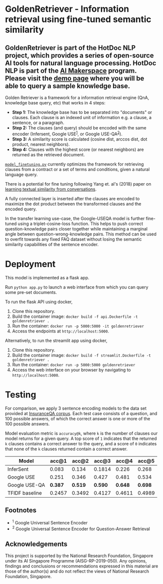# GoldenRetriever - Information retrieval using fine-tuned semantic similarity

## GoldenRetriever is part of the HotDoc NLP project, which provides a series of open-source AI tools for natural language processing. HotDoc NLP is part of the [AI Makerspace](https://makerspace.aisingapore.org/) program. Please visit the [demo page](https://goldenretriever.azurewebsites.net/) where you will be able to query a sample knowledge base. 

Golden Retriever is a framework for a information retrieval engine
(QnA, knowledge base query, etc) that works in 4 steps:

- **Step 1:**
The knowledge base has to be separated into "documents" or clauses.
Each clause is an indexed unit of information
e.g. a clause, a sentence, or a paragraph.
- **Step 2:**
The clauses (and query) should be encoded with the same encoder
(Infersent,
Google USE<sup><a href="#1">1</a></sup>, or
Google USE-QA<sup><a href="#2">2</a></sup>).
- **Step 3:**
A similarity score is calculated
(cosine dist, arccos dist, dot product, nearest neighbors).
- **Step 4:**
Clauses with the highest score (or nearest neighbors)
are returned as the retrieved document.


[``model_finetuning.py``](model_finetuning.py) currently optimizes
the framework for retrieving clauses from a
contract or a set of terms and conditions,
given a natural language query.

There is a potential for fine tuning following Yang et. al's (2018) paper on
[learning textual similarity from conversations](https://arxiv.org/abs/1804.07754).

A fully connected layer is
inserted after the clauses are encoded to maximize the dot product between the
transformed clauses and the encoded query.  

In the transfer learning use-case, the Google-USEQA model is further fine-tuned
using a triplet-cosine-loss function. This helps to push correct
question-knowledge pairs closer together while maintaining a marginal angle
between question-wrong-knowledge pairs. This method can be used to overfit
towards any fixed FAQ dataset without losing the semantic similarity
capabilities of the sentence encoder.

# Deployment

This model is implemented as a flask app.

Run `python app.py` to launch a web interface
from which you can query some pre-set documents.

To run the flask API using docker,

1. Clone this repository.
2. Build the container image: `docker build -f api.Dockerfile -t goldenretriever .`  
3. Run the container: `docker run -p 5000:5000 -it goldenretriever`  
4. Access the endpoints at `http://localhost:5000`.

Alternatively, to run the streamlit app using docker,

1. Clone this repository.
2. Build the container image: `docker build -f streamlit.Dockerfile -t goldenretriever .`  
3. Run the container: `docker run -p 5000:5000 goldenretriever`  
4. Access the web interface on your browser by navigating to `http://localhost:5000`.

# Testing

For comparison, we apply 3 sentence encoding models to
the data set provided at
[InsuranceQA corpus](https://github.com/shuzi/insuranceQA).
Each test case consists of a question, and 100 possible answers,
of which the correct answer is one or more of the 100 possible answers.

Model evaluation metric is `accuracy@k`,
where `k` is the number of clauses our model
returns for a given query.
A top score of `1` indicates that
the returned `k` clauses contains
a correct answer to the query,
and a score of `0` indicates that
none of the `k` clauses returned
contain a correct answer.
  
|Model|acc@1|acc@2|acc@3|acc@4|acc@5|
|---|---|---|---|---|---|
|InferSent|0.083|0.134|0.1814|0.226|0.268|
|Google USE|0.251|0.346|0.427|0.481|0.534|
|Google USE-QA|**0.387**|**0.519**|**0.590**|**0.648**|**0.698**|
|TFIDF baseline|0.2457|0.3492|0.4127|0.4611|0.4989|

## Footnotes

- <sup><a name="1">1</a></sup> Google Universal Sentence Encoder
- <sup><a name="2">2</a></sup> Google Universal Sentence Encoder for Question-Answer Retrieval

## Acknowledgements
This project  is supported by the National Research Foundation, Singapore under its AI Singapore Programme (AISG-RP-2019-050). Any opinions, findings and conclusions or recommendations expressed in this material are those of the author(s) and do not reflect the views of National Research Foundation, Singapore.